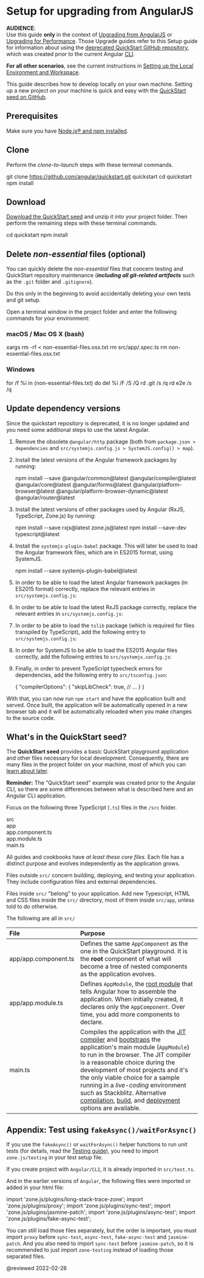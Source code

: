 # Setup for upgrading from AngularJS

<!--todo: Question: Can we remove this file and instead direct readers to https://github.com/angular/quickstart/blob/master/README.md -->

<div class="alert is-critical">

**AUDIENCE**: <br />
Use this guide **only** in the context of  [Upgrading from AngularJS](guide/upgrade "Upgrading from AngularJS to Angular") or [Upgrading for Performance](guide/upgrade-performance "Upgrading for Performance").
Those Upgrade guides refer to this Setup guide for information about using the [deprecated QuickStart GitHub repository](https://github.com/angular/quickstart "Deprecated Angular QuickStart GitHub repository"), which was created prior to the current Angular [CLI](cli "CLI Overview").

**For all other scenarios**, see the current instructions in [Setting up the Local Environment and Workspace](guide/setup-local "Setting up for Local Development").

</div>

<!--
The <live-example name=quickstart>QuickStart live-coding</live-example> example is an Angular *playground*.
There are also some differences from a local app, to simplify that live-coding experience.
In particular, the QuickStart live-coding example shows just the AppComponent file; it creates the equivalent of app.module.ts and main.ts internally for the playground only.
-->

This guide describes how to develop locally on your own machine.
Setting up a new project on your machine is quick and easy with the [QuickStart seed on GitHub](https://github.com/angular/quickstart "Install the github QuickStart repo").

## Prerequisites

Make sure you have [Node.js&reg; and npm installed](guide/setup-local#prerequisites "Angular prerequisites").

<a id="clone"></a>

## Clone

Perform the *clone-to-launch* steps with these terminal commands.

<code-example format="shell" language="shell">

git clone https://github.com/angular/quickstart.git quickstart
cd quickstart
npm install

</code-example>

<a id="download"></a>

## Download

[Download the QuickStart seed](https://github.com/angular/quickstart/archive/master.zip "Download the QuickStart seed repository") and unzip it into your project folder.
Then perform the remaining steps with these terminal commands.

<code-example format="shell" language="shell">

cd quickstart
npm install

</code-example>

<a id="non-essential"></a>

## Delete *non-essential* files (optional)

You can quickly delete the *non-essential* files that concern testing and QuickStart repository maintenance \(***including all git-related artifacts*** such as the `.git` folder and `.gitignore`\).

<div class="alert is-important">

Do this only in the beginning to avoid accidentally deleting your own tests and git setup.

</div>

Open a terminal window in the project folder and enter the following commands for your environment:

### macOS / Mac OS X (bash)

<code-example format="shell" language="shell">

xargs rm -rf &lt; non-essential-files.osx.txt
rm src/app/*.spec*.ts
rm non-essential-files.osx.txt

</code-example>

### Windows

<code-example format="shell" language="shell">

for /f %i in (non-essential-files.txt) do del %i /F /S /Q
rd .git /s /q
rd e2e /s /q

</code-example>

## Update dependency versions

Since the quickstart repository is deprecated, it is no longer updated and you need some additional steps to use the latest Angular.

1.  Remove the obsolete `@angular/http` package \(both from `package.json > dependencies` and `src/systemjs.config.js > SystemJS.config() > map`\).
1.  Install the latest versions of the Angular framework packages by running:

    <code-example format="shell" language="shell">

    npm install --save &commat;angular/common&commat;latest &commat;angular/compiler&commat;latest &commat;angular/core&commat;latest &commat;angular/forms&commat;latest &commat;angular/platform-browser&commat;latest &commat;angular/platform-browser-dynamic&commat;latest &commat;angular/router&commat;latest

    </code-example>

1.  Install the latest versions of other packages used by Angular \(RxJS, TypeScript, Zone.js\) by running:

    <code-example format="shell" language="shell">

    npm install --save rxjs&commat;latest zone.js&commat;latest
    npm install --save-dev typescript&commat;latest

    </code-example>

1.  Install the `systemjs-plugin-babel` package.
    This will later be used to load the Angular framework files, which are in ES2015 format, using SystemJS.

    <code-example format="shell" language="shell">

    npm install --save systemjs-plugin-babel&commat;latest

    </code-example>

1.  In order to be able to load the latest Angular framework packages \(in ES2015 format\) correctly, replace the relevant entries in `src/systemjs.config.js`:

    <code-examples format="javascript" language="javascript" path="upgrade-phonecat-2-hybrid/systemjs.config.1.js" region="angular-paths"></code-example>

1.  In order to be able to load the latest RxJS package correctly, replace the relevant entries in `src/systemjs.config.js`:

    <code-examples format="javascript" language="javascript" path="upgrade-phonecat-2-hybrid/systemjs.config.1.js" region="rxjs-paths"></code-example>

1.  In order to be able to load the `tslib` package \(which is required for files transpiled by TypeScript\), add the following entry to `src/systemjs.config.js`:

    <code-examples format="javascript" language="javascript" path="upgrade-phonecat-2-hybrid/systemjs.config.1.js" region="tslib-paths"></code-example>

1.  In order for SystemJS to be able to load the ES2015 Angular files correctly, add the following entries to `src/systemjs.config.js`:

    <code-examples format="javascript" language="javascript" path="upgrade-phonecat-2-hybrid/systemjs.config.1.js" region="plugin-babel"></code-example>

1.  Finally, in order to prevent TypeScript typecheck errors for dependencies, add the following entry to `src/tsconfig.json`:

    <code-example format="json" language="json">

    {
      "compilerOptions": {
        "skipLibCheck": true,
        // &hellip;
      }
    }

    </code-example>

With that, you can now run `npm start` and have the application built and served.
Once built, the application will be automatically opened in a new browser tab and it will be automatically reloaded when you make changes to the source code.

<a id="seed"></a>

## What's in the QuickStart seed?

The **QuickStart seed** provides a basic QuickStart playground application and other files necessary for local development.
Consequently, there are many files in the project folder on your machine, most of which you can [learn about later](guide/file-structure).

<div class="alert is-helpful">

**Reminder:** The "QuickStart seed" example was created prior to the Angular CLI, so there are some differences between what is described here and an Angular CLI application.

</div>

<a id="app-files"></a>

Focus on the following three TypeScript \(`.ts`\) files in the `/src` folder.

<div class="filetree">
  <div class="file">
    src
  </div>
  <div class="children">
    <div class="file">
      app
    </div>
    <div class="children">
      <div class="file">
        app.component.ts
      </div>
      <div class="file">
        app.module.ts
      </div>
    </div>
    <div class="file">
      main.ts
    </div>
  </div>
</div>

<code-tabs>
    <code-pane header="src/app/app.component.ts" path="setup/src/app/app.component.ts"></code-pane>
    <code-pane header="src/app/app.module.ts" path="setup/src/app/app.module.ts"></code-pane>
    <code-pane header="src/main.ts" path="setup/src/main.ts"></code-pane>
</code-tabs>

All guides and cookbooks have *at least these core files*.
Each file has a distinct purpose and evolves independently as the application grows.

Files outside `src/` concern building, deploying, and testing your application.
They include configuration files and external dependencies.

Files inside `src/` "belong" to your application.
Add new Typescript, HTML and CSS files inside the `src/` directory, most of them inside `src/app`, unless told to do otherwise.

The following are all in `src/`

| File                 | Purpose |
|:---                  |:---     |
| app/app.component.ts | Defines the same `AppComponent` as the one in the QuickStart playground. It is the **root** component of what will become a tree of nested components as the application evolves.                                                                                                                                                                                                                                                                                                                      |
| app/app.module.ts    | Defines `AppModule`, the  [root module](guide/bootstrapping "AppModule: the root module") that tells Angular how to assemble the application. When initially created, it declares only the `AppComponent`. Over time, you add more components to declare.                                                                                                                                                                                                                                              |
| main.ts              | Compiles the application with the [JIT compiler](guide/glossary#jit) and [bootstraps](guide/bootstrapping) the application's main module \(`AppModule`\) to run in the browser. The JIT compiler is a reasonable choice during the development of most projects and it's the only viable choice for a sample running in a *live-coding* environment such as Stackblitz. Alternative [compilation](guide/aot-compiler), [build](guide/build), and [deployment](guide/deployment) options are available. |

## Appendix: Test using `fakeAsync()/waitForAsync()`

If you use the `fakeAsync()` or `waitForAsync()` helper functions to run unit tests \(for details, read the [Testing guide](guide/testing-components-scenarios#fake-async)\), you need to import `zone.js/testing` in your test setup file.

<div class="alert is-important">

If you create project with `Angular/CLI`, it is already imported in `src/test.ts`.

</div>

And in the earlier versions of `Angular`, the following files were imported or added in your html file:

<code-example format="html" language="html">

import 'zone.js/plugins/long-stack-trace-zone';
import 'zone.js/plugins/proxy';
import 'zone.js/plugins/sync-test';
import 'zone.js/plugins/jasmine-patch';
import 'zone.js/plugins/async-test';
import 'zone.js/plugins/fake-async-test';

</code-example>

You can still load those files separately, but the order is important, you must import `proxy` before `sync-test`, `async-test`, `fake-async-test` and `jasmine-patch`.
And you also need to import `sync-test` before `jasmine-patch`, so it is recommended to just import `zone-testing` instead of loading those separated files.

<!-- links -->

<!-- external links -->

<!-- end links -->

@reviewed 2022-02-28
